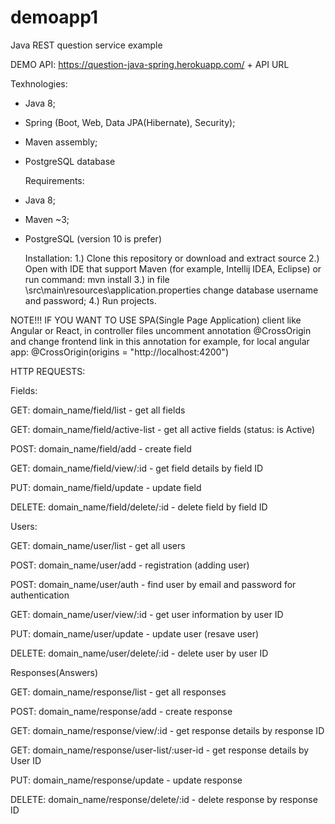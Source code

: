 # demoapp1
Java REST question service example

DEMO API:
https://question-java-spring.herokuapp.com/ + API URL



  Texhnologies:
- Java 8;
- Spring (Boot, Web, Data JPA(Hibernate), Security);
- Maven assembly;
- PostgreSQL database

  Requirements:
- Java 8;
- Maven ~3;
- PostgreSQL (version 10 is prefer)

  Installation:
1.) Clone this repository or download and extract source
2.) Open with IDE that support Maven (for example, Intellij IDEA, Eclipse) or run command: mvn install
3.) in file \src\main\resources\application.properties change database username and password;
4.) Run projects.

NOTE!!!
IF YOU WANT TO USE SPA(Single Page Application) client like Angular or React,
in controller files uncomment annotation @CrossOrigin and change frontend link in this annotation 
for example, for local angular app: @CrossOrigin(origins = "http://localhost:4200")


  HTTP REQUESTS:
  
  Fields:

GET: domain_name/field/list  - get all fields

GET: domain_name/field/active-list  - get all active fields (status: is Active)

POST: domain_name/field/add  - create field

GET: domain_name/field/view/:id  - get field details by field ID

PUT: domain_name/field/update - update field

DELETE: domain_name/field/delete/:id  - delete field by field ID


  Users:

GET: domain_name/user/list  - get all users

POST: domain_name/user/add  - registration (adding user)

POST: domain_name/user/auth  - find user by email and password for authentication

GET: domain_name/user/view/:id  - get user information by user ID

PUT: domain_name/user/update - update user (resave user)

DELETE: domain_name/user/delete/:id  - delete user by user ID


  Responses(Answers)
  
GET: domain_name/response/list  - get all responses

POST: domain_name/response/add  - create response

GET: domain_name/response/view/:id  - get response details by response ID

GET: domain_name/response/user-list/:user-id  - get response details by User ID

PUT: domain_name/response/update - update response

DELETE: domain_name/response/delete/:id  - delete response by response ID
